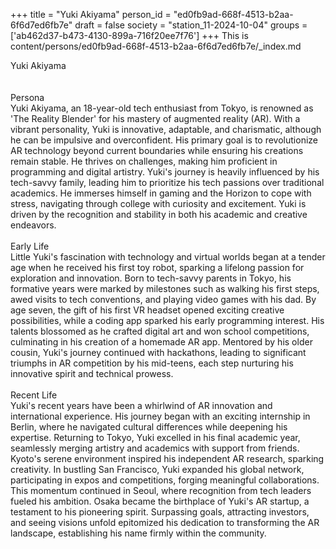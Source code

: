 +++
title = "Yuki Akiyama"
person_id = "ed0fb9ad-668f-4513-b2aa-6f6d7ed6fb7e"
draft = false
society = "station_11-2024-10-04"
groups = ['ab462d37-b473-4130-899a-716f20ee7f76']
+++
This is content/persons/ed0fb9ad-668f-4513-b2aa-6f6d7ed6fb7e/_index.md

<div class="h1_1_right">Yuki Akiyama</div><br>
<br>
<div class="h2">Persona</div><div class="plain">Yuki Akiyama, an 18-year-old tech enthusiast from Tokyo, is renowned as 'The Reality Blender' for his mastery of augmented reality (AR). With a vibrant personality, Yuki is innovative, adaptable, and charismatic, although he can be impulsive and overconfident. His primary goal is to revolutionize AR technology beyond current boundaries while ensuring his creations remain stable. He thrives on challenges, making him proficient in programming and digital artistry. Yuki's journey is heavily influenced by his tech-savvy family, leading him to prioritize his tech passions over traditional academics. He immerses himself in gaming and the Horizon to cope with stress, navigating through college with curiosity and excitement. Yuki is driven by the recognition and stability in both his academic and creative endeavors.</div><br>
<div class="h2">Early Life</div><div class="plain">Little Yuki's fascination with technology and virtual worlds began at a tender age when he received his first toy robot, sparking a lifelong passion for exploration and innovation. Born to tech-savvy parents in Tokyo, his formative years were marked by milestones such as walking his first steps, awed visits to tech conventions, and playing video games with his dad. By age seven, the gift of his first VR headset opened exciting creative possibilities, while a coding app sparked his early programming interest. His talents blossomed as he crafted digital art and won school competitions, culminating in his creation of a homemade AR app. Mentored by his older cousin, Yuki's journey continued with hackathons, leading to significant triumphs in AR competition by his mid-teens, each step nurturing his innovative spirit and technical prowess.</div><br>
<div class="h2">Recent Life</div><div class="plain">Yuki's recent years have been a whirlwind of AR innovation and international experience. His journey began with an exciting internship in Berlin, where he navigated cultural differences while deepening his expertise. Returning to Tokyo, Yuki excelled in his final academic year, seamlessly merging artistry and academics with support from friends. Kyoto's serene environment inspired his independent AR research, sparking creativity. In bustling San Francisco, Yuki expanded his global network, participating in expos and competitions, forging meaningful collaborations. This momentum continued in Seoul, where recognition from tech leaders fueled his ambition. Osaka became the birthplace of Yuki's AR startup, a testament to his pioneering spirit. Surpassing goals, attracting investors, and seeing visions unfold epitomized his dedication to transforming the AR landscape, establishing his name firmly within the community.</div><br>

